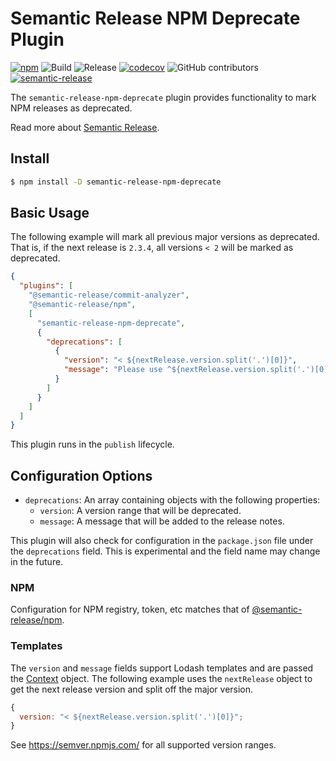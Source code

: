 # Semantic Release NPM Deprecate Plugin

[![npm](https://img.shields.io/npm/v/semantic-release-npm-deprecate)](https://www.npmjs.com/package/semantic-release-npm-deprecate)
![Build](https://github.com/jpoehnelt/semantic-release-npm-deprecate/workflows/Build/badge.svg)
![Release](https://github.com/jpoehnelt/semantic-release-npm-deprecate/workflows/Release/badge.svg)
[![codecov](https://codecov.io/gh/jpoehnelt/semantic-release-npm-deprecate/branch/master/graph/badge.svg)](https://codecov.io/gh/jpoehnelt/semantic-release-npm-deprecate)
![GitHub contributors](https://img.shields.io/github/contributors/jpoehnelt/semantic-release-npm-deprecate?color=green)
[![semantic-release](https://img.shields.io/badge/%20%20%F0%9F%93%A6%F0%9F%9A%80-semantic--release-e10079.svg)](https://github.com/semantic-release/semantic-release)

The `semantic-release-npm-deprecate` plugin provides functionality to mark NPM releases as deprecated.

Read more about [Semantic Release](https://semantic-release.gitbook.io/).

## Install

```bash
$ npm install -D semantic-release-npm-deprecate
```

## Basic Usage

The following example will mark all previous major versions as deprecated. That is, if the next release is `2.3.4`, all versions `< 2` will be marked as deprecated.

```json
{
  "plugins": [
    "@semantic-release/commit-analyzer",
    "@semantic-release/npm",
    [
      "semantic-release-npm-deprecate",
      {
        "deprecations": [
          {
            "version": "< ${nextRelease.version.split('.')[0]}",
            "message": "Please use ^${nextRelease.version.split('.')[0]}.0.0."
          }
        ]
      }
    ]
  ]
}
```

This plugin runs in the `publish` lifecycle.

## Configuration Options

- `deprecations`: An array containing objects with the following properties:
  - `version`: A version range that will be deprecated.
  - `message`: A message that will be added to the release notes.

This plugin will also check for configuration in the `package.json` file under the `deprecations` field. This is experimental and the field name may change in the future.

### NPM
Configuration for NPM registry, token, etc matches that of [@semantic-release/npm](https://www.npmjs.com/package/@semantic-release/npm).

### Templates

The `version` and `message` fields support Lodash templates and are passed the [Context](https://semantic-release.gitbook.io/semantic-release/developer-guide/plugin#context) object. The following example uses the `nextRelease` object to get the next release version and split off the major version.

```js
{
  version: "< ${nextRelease.version.split('.')[0]}";
}
```

See https://semver.npmjs.com/ for all supported version ranges.
